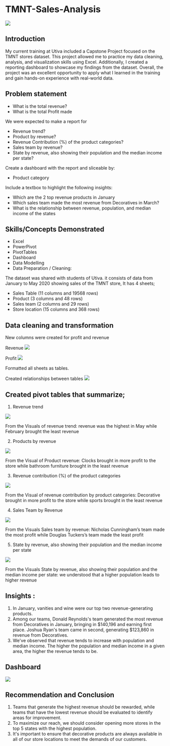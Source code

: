 # TMNT-Sales-Analysis
![](tmnt_store.jpeg)

## Introduction
My current training at Utiva included a Capstone Project focused on the TMNT stores dataset. This project allowed me to practice my data cleaning, analysis, and visualization skills using Excel. Additionally, I created a reporting dashboard to showcase my findings from the dataset. Overall, the project was an excellent opportunity to apply what I learned in the training and gain hands-on experience with real-world data.

## Problem statement 
- What is the total revenue?
- What is the total Profit made

We were expected to make a report for 
-	Revenue trend?
-	Product by revenue?
-	Revenue Contribution (%) of the product categories?
-	Sales team by revenue?
-	State by revenue, also showing their population and the median income per state?

Create a dashboard with the report and sliceable by:
-	Product category

Include a textbox to highlight the following insights:
-	Which are the 2 top revenue products in January
-	Which sales team made the most revenue from Decoratives in March?
-	What is the relationship between revenue, population, and median income of the states

## Skills/Concepts Demonstrated
- Excel
- PowerPivot
- PivotTables
- Dashboard 
- Data Modelling
- Data Preparation / Cleaning:

The dataset was shared with students of Utiva. it consists of data from January to May 2020 showing sales of the TMNT store, It has 4 sheets; 
- Sales Table    (11 columns and 19568 rows)
- Product  (3 columns and 48 rows)
- Sales team  (2 columns and 29 rows)
- Store location    (15 columns and 368 rows) 

## Data cleaning and transformation
New columns were created for profit and revenue

Revenue
![](Revenue_Creation.png)

Profit
![](Profit_creation.png)

Formatted all sheets as tables.


Created relationships between tables
![](Create_relationships.png)

## Created  pivot tables that summarize;

1. Revenue trend

![](revenue_by_month.png)

From the Visuals of revenue trend: revenue was the highest in May while February brought the least revenue 

2. Products by revenue

![](product_by_revenue.png)

From the Visual of Product revenue: Clocks brought in more profit to the store while bathroom furniture brought in the least revenue

3. Revenue contribution (%) of the product categories

![](revenue%_by_product.png)

From the Visual of revenue contribution by product categories: Decorative brought in more profit to the store while sports brought in the least revenue

4. Sales Team by Revenue

![](Revenue_by_salesTeam.png)

From the Visuals Sales team by revenue: Nicholas Cunningham’s team made the most profit while Douglas Tuckers’s team made the least profit 

5. State by revenue, also showing their population and the median income per state

![](revenue_by_income_population.png)

From the Visuals State by revenue, also showing their population and the median income per state: we understood that a higher population leads to higher revenue

## Insights :
1.	In January, vanities and wine were our top two revenue-generating products.
2.	Among our teams, Donald Reynolds's team generated the most revenue from Decoratives in January, bringing in $140,196 and earning first place. Joshua Ryan's team came in second, generating $123,860 in revenue from Decoratives.
3.	We've observed that revenue tends to increase with population and median income. The higher the population and median income in a given area, the higher the revenue tends to be.
 
 
## Dashboard 
![](dashboard.png)

## Recommendation and Conclusion
1.	Teams that generate the highest revenue should be rewarded, while teams that have the lowest revenue should be evaluated to identify areas for improvement.
2.	To maximize our reach, we should consider opening more stores in the top 5 states with the highest population.
3.	It's important to ensure that decorative products are always available in all of our store locations to meet the demands of our customers.


